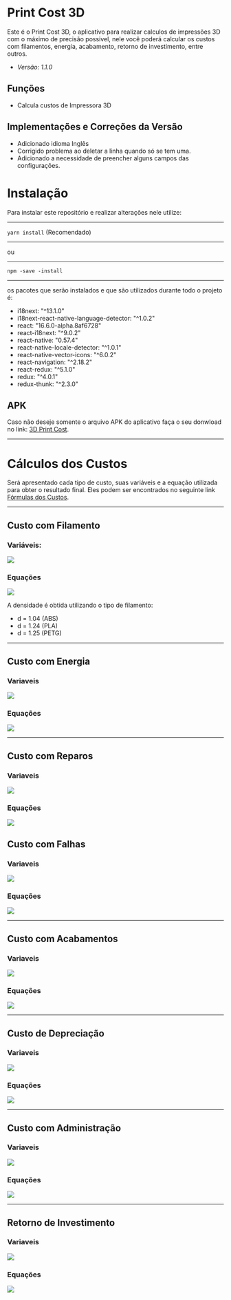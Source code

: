 # Print Cost 3D
Este é o Print Cost 3D, o aplicativo para realizar calculos de impressões 3D com o máximo de precisão possivel, nele você poderá calcular os custos com filamentos, energia, acabamento, retorno de investimento, entre outros.

- *Versão: 1.1.0*

## Funções
- Calcula custos de Impressora 3D

## Implementações e Correções da Versão
- Adicionado idioma Inglês
- Corrigido problema ao deletar a linha quando só se tem uma.
- Adicionado a necessidade de preencher alguns campos das configurações.

# Instalação
Para instalar este repositório e realizar alterações nele utilize:
______________
`yarn install` (Recomendado)
__________
ou
_____________
`npm -save -install`
___

os pacotes que serão instalados e que são utilizados durante todo o projeto é:

- i18next: "^13.1.0"
- i18next-react-native-language-detector: "^1.0.2"
- react: "16.6.0-alpha.8af6728"
- react-i18next: "^9.0.2"
- react-native: "0.57.4"
- react-native-locale-detector: "^1.0.1"
- react-native-vector-icons: "^6.0.2"
- react-navigation: "^2.18.2"
- react-redux: "^5.1.0"
- redux: "^4.0.1"
- redux-thunk: "^2.3.0"

## APK
Caso não deseje somente o arquivo APK do aplicativo faça o seu donwload no link: [3D Print Cost](https://github.com/salomaoluiz/PrintCost3D/blob/master/release/v1.1.apk).

___
# Cálculos dos Custos
Será apresentado cada tipo de custo, suas variáveis e a equação utilizada para obter o resultado final. Eles podem ser encontrados no seguinte link [Fórmulas dos Custos](https://github.com/salomaoluiz/PrintCost3D/blob/master/src/config/store/actions/calculator/calculatorActions.js).
___________
## Custo com Filamento
### Variáveis:

![](https://trello-attachments.s3.amazonaws.com/5c2f4f7c3550955b5271e23c/169x186/dda0c9d3e47fe504590248b34f7a8da6/image.png)

### Equações
![](https://trello-attachments.s3.amazonaws.com/5b8819b32ef8b515fed48931/5c2f4f7c3550955b5271e23c/ca7394edfcd0f64e2738ed27ef48637c/image.png)

A densidade é obtida utilizando o tipo de filamento:

- d = 1.04 (ABS)
- d = 1.24 (PLA)
- d = 1.25 (PETG)
_________
## Custo com Energia
### Variaveis
![](https://trello-attachments.s3.amazonaws.com/5b8819b32ef8b515fed48931/5c2f4f7c3550955b5271e23c/73a8ce21cca7861fbccd4d7d63f31fb0/image.png)

### Equações
![](https://trello-attachments.s3.amazonaws.com/5b8819b32ef8b515fed48931/5c2f4f7c3550955b5271e23c/d509027cdaa8a3cca51133ff7c58c573/image.png)
________________
## Custo com Reparos
### Variaveis
![](https://trello-attachments.s3.amazonaws.com/5b8819b32ef8b515fed48931/5c2f4f7c3550955b5271e23c/31674bce9f062ca94ce0178b12dd936c/image.png)
### Equações
![](https://trello-attachments.s3.amazonaws.com/5b8819b32ef8b515fed48931/5c2f4f7c3550955b5271e23c/0d5ddb518a591bd9e3fe7320862f92cf/image.png)

## Custo com Falhas
### Variaveis
![](https://trello-attachments.s3.amazonaws.com/5b8819b32ef8b515fed48931/5c2f4f7c3550955b5271e23c/ad1932bc8c7c859debd3eb0a9c24fdfb/image.png)
### Equações
![](https://trello-attachments.s3.amazonaws.com/5b8819b32ef8b515fed48931/5c2f4f7c3550955b5271e23c/04441d41ea413780c4608c7bb32b12e0/image.png)
_______________
## Custo com Acabamentos
### Variaveis
![](https://trello-attachments.s3.amazonaws.com/5b8819b32ef8b515fed48931/5c2f4f7c3550955b5271e23c/f1396a494c4ca23d305af43728cb48c3/image.png)
### Equações
![](https://trello-attachments.s3.amazonaws.com/5b8819b32ef8b515fed48931/5c2f4f7c3550955b5271e23c/9bace7c7545672b1bedb00b7ed4ea154/image.png)
_______________
## Custo de Depreciação
### Variaveis
![](https://trello-attachments.s3.amazonaws.com/5b8819b32ef8b515fed48931/5c2f4f7c3550955b5271e23c/2e6d77e64766f5eceaa7dd37554d9263/image.png)
### Equações
![](https://trello-attachments.s3.amazonaws.com/5b8819b32ef8b515fed48931/5c2f4f7c3550955b5271e23c/aaa327efff7dd345f5cb78138192aa50/image.png)
___________________
## Custo com Administração
### Variaveis
![](https://trello-attachments.s3.amazonaws.com/5b8819b32ef8b515fed48931/5c2f4f7c3550955b5271e23c/1a0c69dbecd605f80974dc2c06e64fb9/image.png)
### Equações
![](https://trello-attachments.s3.amazonaws.com/5b8819b32ef8b515fed48931/5c2f4f7c3550955b5271e23c/56db374537bf9a66eb708693af5c57d4/image.png)
_______________
## Retorno de Investimento
### Variaveis
![](https://trello-attachments.s3.amazonaws.com/5b8819b32ef8b515fed48931/5c2f4f7c3550955b5271e23c/53a6bd26c74431cc7065ec17454fa5fd/image.png)
### Equações
![](https://trello-attachments.s3.amazonaws.com/5b8819b32ef8b515fed48931/5c2f4f7c3550955b5271e23c/777977b7fc560000c0b3db8789d0cc48/image.png)